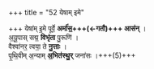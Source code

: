 +++
title = "52 येषाम् इमे"

+++
येषा॑म् इ॒मे पूर्वे॒ **अर्मा॑स॒+++(←गतौ)+++ आस॑न्** ।  
अ॒यू॒पास् सद्म॒ **विभृ॑ता** पु॒रूणि॑ ।  
वैश्वा॑नर॒ त्वया॒ ते **नु॒त्ताः** ।  
पृ॒थि॒वीम् अ॒न्याम् **अ॒भित॑स्थु॒र्** जना॑सः ।+++(5)+++